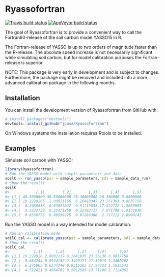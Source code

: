 
<!-- README.md is generated from README.Rmd. Please edit that file -->

# Ryassofortran

<!-- badges: start -->

[![Travis build
status](https://travis-ci.org/jpusa/Ryassofortran.svg?branch=master)](https://travis-ci.org/jpusa/Ryassofortran)
[![AppVeyor build
status](https://ci.appveyor.com/api/projects/status/github/jpusa/Ryassofortran?branch=master&svg=true)](https://ci.appveyor.com/project/jpusa/ryassofortran)
<!-- badges: end -->

The goal of Ryassofortran is to provide a convenient way to call the
Fortran90-release of the soil carbon model YASSO15 in R.

The Fortran-release of YASSO is up to two orders of magnitude faster
than the R-release. The absolute speed increase is not necessarily
significant while simulating soil carbon, but for model calibration
purposes the Fortran-release is superior.

NOTE: This package is very early in development and is subject to
changes. Furthermore, the package might be removed and included into a
more advanced calibration package in the following months.

## Installation

You can install the development version of Ryassofortran from GitHub
with:

``` r
# install.packages("devtools")
devtools::install_github("jpusa/Ryassofortran")
```

On Windows systems the installation requires Rtools to be installed.

## Examples

Simulate soil carbon with YASSO:

``` r
library(Ryassofortran)
# Run the YASSO model with sample parameters and data
soilC <- run_yasso(par = sample_parameters, sdl = sample_data_run)
# Show the results
soilC
#>            [,1]        [,2]        [,3]      [,4]      [,5]
#> [1,] 40.5000000 30.50000000 20.30000000 10.300000 0.0000000
#> [2,] 19.2299265  2.00021166  6.26410347 23.561303 0.9637758
#> [3,]  6.2066538  0.63027022  0.91119835 17.422722 1.5669063
#> [4,]  2.5232739  0.25471258  0.22392117  7.971798 1.9131830
#> [5,]  0.8560755  0.08639225  0.07286388  2.717212 2.0906141
```

Run the YASSO model in a way intended for model calibration:

``` r
# Run in calibration mode
soilC_cal <- calibrate_yasso(par = sample_parameters, sdl = sample_data_cal)
# Show the results
soilC_cal
#>           [,1]      [,2]      [,3]     [,4]      [,5]
#> [1,] 19.229926 2.0002117 6.2641035 23.56130 0.9637758
#> [2,]  9.684244 0.9924152 2.1499171 21.59019 1.3460262
#> [3,]  6.276065 0.6374348 0.9315165 17.54721 1.5615542
#> [4,]  4.512421 0.4564702 0.5012585 13.71189 1.7124061
```
